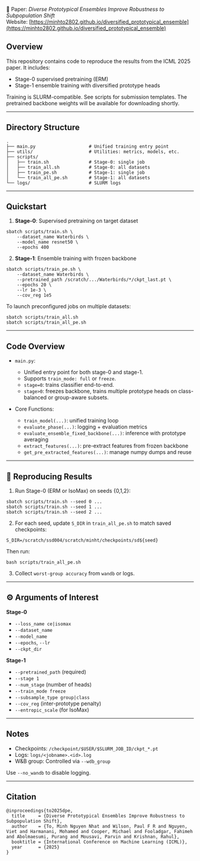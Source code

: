 📄 Paper: *Diverse Prototypical Ensembles Improve Robustness to Subpopulation Shift*  
Website: [https://minhto2802.github.io/diversified_prototypical_ensemble](https://minhto2802.github.io/diversified_prototypical_ensemble)

Overview
---------------------
This repository contains code to reproduce the results from the ICML 2025 paper. It includes:

- Stage-0 supervised pretraining (ERM)
- Stage-1 ensemble training with diversified prototype heads

Training is SLURM-compatible. See scripts for submission templates. The pretrained backbone weights will be available for downloading shortly.

---

Directory Structure
---------------------

```
.
├── main.py                    # Unified training entry point
├── utils/                     # Utilities: metrics, models, etc.
├── scripts/
│   ├── train.sh               # Stage-0: single job
│   ├── train_all.sh           # Stage-0: all datasets
│   ├── train_pe.sh            # Stage-1: single job
│   └── train_all_pe.sh        # Stage-1: all datasets
└── logs/                      # SLURM logs
```

---

Quickstart
-------------

1. **Stage-0**: Supervised pretraining on target dataset

```
sbatch scripts/train.sh \
    --dataset_name Waterbirds \
    --model_name resnet50 \
    --epochs 400
```

2. **Stage-1**: Ensemble training with frozen backbone

```
sbatch scripts/train_pe.sh \
    --dataset_name Waterbirds \
    --pretrained_path /scratch/.../Waterbirds/*/ckpt_last.pt \
    --epochs 20 \
    --lr 1e-3 \
    --cov_reg 1e5
```

To launch preconfigured jobs on multiple datasets:

```
sbatch scripts/train_all.sh
sbatch scripts/train_all_pe.sh
```

---

Code Overview
----------------

- `main.py`:
  - Unified entry point for both stage-0 and stage-1.
  - Supports `train_mode: full` or `freeze`.
  - `stage=0`: trains classifier end-to-end.
  - `stage>0`: freezes backbone, trains multiple prototype heads on class-balanced or group-aware subsets.

- Core Functions:
  - `train_model(...)`: unified training loop
  - `evaluate_phase(...)`: logging + evaluation metrics
  - `evaluate_ensemble_fixed_backbone(...)`: inference with prototype averaging
  - `extract_features(...)`: pre-extract features from frozen backbone
  - `get_pre_extracted_features(...)`: manage numpy dumps and reuse

---

🧪 Reproducing Results
----------------------

1. Run Stage-0 (ERM or IsoMax) on seeds {0,1,2}:

```
sbatch scripts/train.sh --seed 0 ...
sbatch scripts/train.sh --seed 1 ...
sbatch scripts/train.sh --seed 2 ...
```

2. For each seed, update `S_DIR` in `train_all_pe.sh` to match saved checkpoints:

```
S_DIR=/scratch/ssd004/scratch/minht/checkpoints/sd${seed}
```

Then run:

```
bash scripts/train_all_pe.sh
```

3. Collect `worst-group accuracy` from `wandb` or logs.

---

⚙️ Arguments of Interest
------------------------

**Stage-0**
- `--loss_name ce|isomax`
- `--dataset_name`
- `--model_name`
- `--epochs`, `--lr`
- `--ckpt_dir`

**Stage-1**
- `--pretrained_path` (required)
- `--stage 1`
- `--num_stage` (number of heads)
- `--train_mode freeze`
- `--subsample_type group|class`
- `--cov_reg` (inter-prototype penalty)
- `--entropic_scale` (for IsoMax)

---

Notes
--------

- Checkpoints: `/checkpoint/$USER/$SLURM_JOB_ID/ckpt_*.pt`
- Logs:        `logs/<jobname>.<id>.log`
- W&B group:   Controlled via `--wdb_group`

Use `--no_wandb` to disable logging.

---

Citation
-----------

```
@inproceedings{to2025dpe,
  title     = {Diverse Prototypical Ensembles Improve Robustness to Subpopulation Shift},
  author    = {To, Minh Nguyen Nhat and Wilson, Paul F R and Nguyen, Viet and Harmanani, Mohamed and Cooper, Michael and Fooladgar, Fahimeh and Abolmaesumi, Purang and Mousavi, Parvin and Krishnan, Rahul},
  booktitle = {International Conference on Machine Learning (ICML)},
  year      = {2025}
}
```
